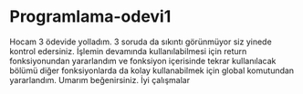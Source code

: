 # Programlama-odevi1
Hocam 3 ödevide yolladım. 3 soruda da sıkıntı görünmüyor siz yinede kontrol edersiniz. İşlemin devamında kullanılabilmesi için return fonksiyonundan yararlandım ve fonksiyon içerisinde tekrar kullanılacak bölümü diğer fonksiyonlarda da kolay kullanabilmek için global komutundan yararlandım. Umarım beğenirsiniz. İyi çalışmalar
